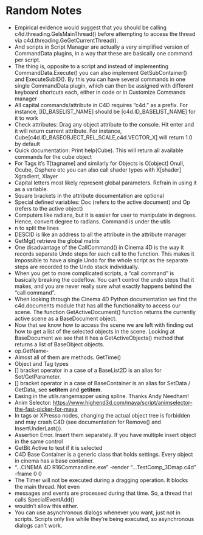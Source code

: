 # Random Notes

- Empirical evidence would suggest that you should be calling c4d.threading.GeIsMainThread() before attempting to access the thread via c4d.threading.GeGetCurrentThread().
- And scripts in Script Manager are actually a very simplified version of CommandData plugins, in a way that these are basically one command per script.
- The thing is, opposite to a script and instead of implementing CommandData.Execute() you can also implement GetSubContainer() and ExecuteSubID(). By this you can have several commands in one single CommandData plugin, which can then be assigned with different keyboard shortcuts each, either in code or in Customize Commands manager
- All capital commands/attribute in C4D requires “c4d.” as a prefix. For instance, [ID_BASELIST_NAME] should be [c4d.ID_BASELIST_NAME] for it to work
-	Check attributes: Drag any object attribute to the console. Hit enter and it will return current attribute. For instance, Cube[c4d.ID_BASEOBJECT_REL_SCALE,c4d.VECTOR_X] will return 1.0 by default
-	Quick documentation: Print help(Cube). This will return all available commands for the cube object
-	For Tags it’s T[tagname] and similarly for Objects is O[object] Onull, Ocube, Osphere etc you can also call shader types with X[shader] Xgradient, Xlayer
-	Capital letters most likely represent global parameters. Refrain in using it as a variable.
-	Square brackets in the attribute documentation are optional
-	Special defined variables: Doc (refers to the active document) and Op (refers to the active object)
-	Computers like radians, but it is easier for user to manipulate in degrees. Hence, convert degree to radians. Command is under the utils
-	n to split the lines
-	DESCID is like an address to all the attribute in the attribute manager
-	GetMg() retrieve the global matrix
-	One disadvantage of the CallCommand() in Cinema 4D is the way it records separate Undo steps for each call to the function. This makes it impossible to have a single Undo for the whole script as the separate steps are recorded to the Undo stack individually.
-	When you get to more complicated scripts, a “call command” is basically breaking the codeflow. You can’t control the undo steps that it makes, and you are never really sure what exactly happens behind the “call command”.
-	When looking through the Cinema 4D Python documentation we find the c4d.documents module that has all the functionality to access our scene. The function GetActiveDocument() function returns the currently active scene as a BaseDocument object.
-	Now that we know how to access the scene we are left with finding out how to get a list of the selected objects in the scene. Looking at BaseDocument we see that it has a GetActiveObjects() method that returns a list of BaseObject objects.
-	op.GetName-
-	Almost all of them are methods. GetTime()
-	Object and Tag types
-	[] bracket operator in a case of a BaseList2D is an alias for Set/GetParameter.
-	[] bracket operator in a case of BaseContainer is an alias for SetData / GetData, see __setitem__ and __getitem__.
-	Easing in the utils.rangemapper using spline. Thanks Andy Needham!
-	Anim Selector: https://www.highend3d.com/maya/script/animselector-the-fast-picker-for-maya
-	In tags or XPresso nodes, changing the actual object tree is forbidden and may crash C4D (see documentation for Remove() and InsertUnderLast()).
-	Assertion Error. Insert them separately. If you have multiple insert object in the same control
-	GetBit Active to test if it is selected
-	C4D Base Container is a generic class that holds settings. Every object in cinema has a base container.
-	“…CINEMA 4D R16Commandline.exe” -render “…TestComp_3Dmap.c4d” -frame 0 0
-	The Timer will not be executed during a dragging operation. It blocks the main thread. Not even
-	messages and events are processed during that time. So, a thread that calls SpecialEventAdd()
-	wouldn’t allow this either.
-	You can use asynchronous dialogs whenever you want, just not in scripts. Scripts only live while they’re being executed, so asynchronous dialogs can’t work.

